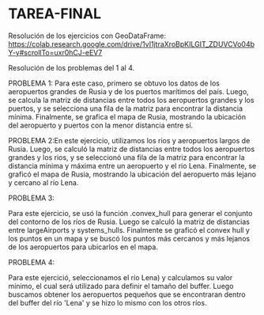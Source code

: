 # TAREA-FINAL

Resolución de los ejercicios con GeoDataFrame:                             
https://colab.research.google.com/drive/1vI1jtraXroBpKILGIT_ZDUVCVo04bY-y#scrollTo=uxr0hCJ-eEV7

Resolución de los problemas del 1 al 4.


PROBLEMA 1: Para este caso, primero se obtuvo los datos de los aeropuertos grandes de Rusia y de los puertos marítimos del país. Luego, se calcula la matriz de distancias entre todos los aeropuertos grandes y los puertos, y se selecciona una fila de la matriz para encontrar la distancia mínima. Finalmente, se grafica el mapa de Rusia, mostrando la ubicación del aeropuerto y puertos con la menor distancia entre sí.


PROBLEMA 2:En este ejercicio, utilizamos los rios y aeropuertos largos de Rusia. Luego, se calculó la matriz de distancias entre todos los aeropuertos grandes y los rios, y se seleccionó una fila de la matriz para encontrar la distancia mínima y máxima entre un aeropuerto y el rio Lena. Finalmente, se graficó el mapa de Rusia, mostrando la ubicación del aeropuerto más lejano y cercano al río Lena.



PROBLEMA 3:

Para este ejercicio, se usó la función .convex_hull para generar el conjunto del contorno de los ríos de Rusia. Luego se calculó la matriz de distancias entre largeAirports y systems_hulls. Finalmente se graficó el convex hull y los puntos en un mapa y se buscó los puntos más cercanos y más lejanos de los aeropuertos para ubicarlos en el mapa.

PROBLEMA 4:

Para este ejercició, seleccionamos el río Lena) y calculamos su valor mínimo, el cual será utilizado para definir el tamaño del buffer. Luego buscamos obtener los aeropuertos pequeños que se encontraran dentro del buffer del río 'Lena' y se hizo lo mismo con los otros ríos.
